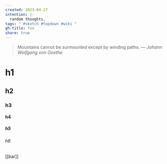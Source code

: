 ```yaml
---
created: 2023-04-27
intention: |-
  random thoughts.
tags: " #sketch #topdown #wiki "
gh-title: foo
share: true
---
```


> Mountains cannot be surmounted except by winding paths.
> — <cite>Johann Wolfgang von Goethe</cite>

# h1
## h2
### h3
#### h4
##### h5
###### h6

[[bar]]
